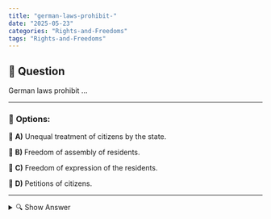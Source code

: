 ```yaml
---
title: "german-laws-prohibit-"
date: "2025-05-23"
categories: "Rights-and-Freedoms"
tags: "Rights-and-Freedoms"
---
```


## 📌 **Question**

German laws prohibit ...



---

### 📝 **Options:**

🔘 **A)** Unequal treatment of citizens by the state.

🔘 **B)** Freedom of assembly of residents.

🔘 **C)** Freedom of expression of the residents.

🔘 **D)** Petitions of citizens.

---

<details>
  <summary>🔍 Show Answer</summary>

  <p>
💡  <b>Correct Answer:</b>  a
  </p>
  <p>
    📖<b>Explanation:</b>
    
  </p>
</details>
